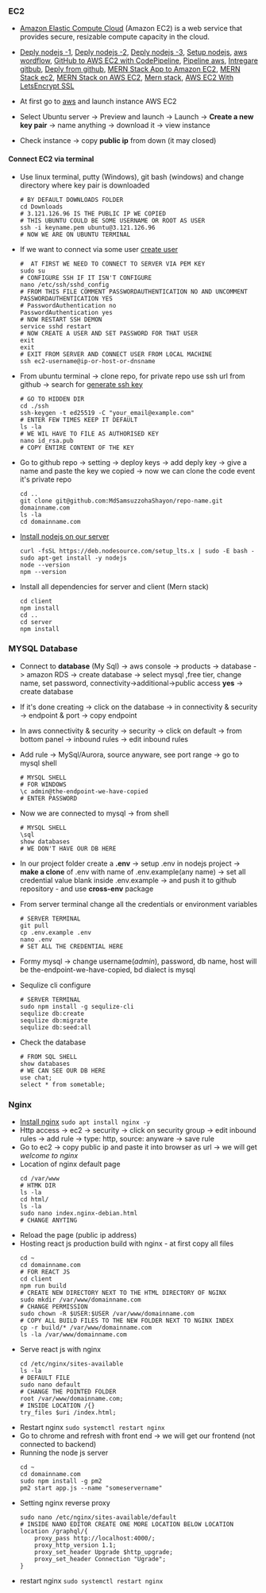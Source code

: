
### EC2
 - [Amazon Elastic Compute Cloud](https://aws.amazon.com/ec2/?ec2-whats-new.sort-by=item.additionalFields.postDateTime&ec2-whats-new.sort-order=desc) (Amazon EC2) is a web service that provides secure, resizable compute capacity in the cloud. 
 - [Deply nodejs -1](https://ourcodeworld.com/articles/read/977/how-to-deploy-a-node-js-application-on-aws-ec2-server), [Deply nodejs -2](https://mannhowie.com/aws-node#5), [Deply nodejs -3](https://www.c-sharpcorner.com/article/how-to-create-aws-ec2-instance-and-host-node-js-applications/), [Setup nodejs](https://docs.aws.amazon.com/sdk-for-javascript/v2/developer-guide/setting-up-node-on-ec2-instance.html), [aws wordflow](https://aws.amazon.com/getting-started/hands-on/deploy-nodejs-web-app/), [GitHub to AWS EC2 with CodePipeline](https://seanjziegler.com/deploying-code-from-github-to-aws-ec2-with-codepipeline/), [Pipeline aws](https://docs.aws.amazon.com/codepipeline/latest/userguide/tutorials-simple-codecommit.html), [Intregare gitbub](https://docs.aws.amazon.com/codedeploy/latest/userguide/integrations-partners-github.html), [Deply from github](https://docs.aws.amazon.com/codedeploy/latest/userguide/tutorials-github.html), [MERN Stack App to Amazon EC2](https://jasonwatmore.com/post/2019/11/18/react-nodejs-on-aws-how-to-deploy-a-mern-stack-app-to-amazon-ec2), [MERN Stack ec2](https://itnext.io/deploy-a-mongodb-expressjs-reactjs-nodejs-mern-stack-web-application-on-aws-ec2-2a0d8199a682), [MERN Stack on AWS EC2](https://keithweaverca.medium.com/setting-up-mern-stack-on-aws-ec2-6dc599be4737), [Mern stack](https://dev.to/rmiyazaki6499/deploying-a-production-ready-react-express-app-on-aws-62m), [AWS EC2 With LetsEncrypt SSL](https://betterprogramming.pub/deploy-mern-stack-app-on-aws-ec2-with-letsencrypt-ssl-8f463c01502a)

 - At first go to [aws](https://aws.amazon.com/ec2/?nc2=h_ql_prod_fs_ec2&ec2-whats-new.sort-by=item.additionalFields.postDateTime&ec2-whats-new.sort-order=desc) and launch instance AWS EC2
 - Select Ubuntu server -> Preview and launch -> Launch -> **Create a new key pair** -> name anything -> download it -> view instance
 - Check instance -> copy **public ip** from down (it may closed)
#### Connect EC2 via terminal
 - Use linux terminal, putty (Windows), git bash (windows) and change directory where key pair is downloaded
    ```
    # BY DEFAULT DOWNLOADS FOLDER
    cd Downloads
    # 3.121.126.96 IS THE PUBLIC IP WE COPIED
    # THIS UBUNTU COULD BE SOME USERNAME OR ROOT AS USER
    ssh -i keyname.pem ubuntu@3.121.126.96
    # NOW WE ARE ON UBUNTU TERMINAL
    ```
 - If we want to connect via some user [create user](https://github.com/MdSamsuzzohaShayon/Web-Linux-Essential-Docs/blob/5_linux_for_beginner/new-user.md)
    ```
    #  AT FIRST WE NEED TO CONNECT TO SERVER VIA PEM KEY 
    sudo su
    # CONFIGURE SSH IF IT ISN'T CONFIGURE
    nano /etc/ssh/sshd_config
    # FROM THIS FILE COMMENT PASSWORDAUTHENTICATION NO AND UNCOMMENT PASSWORDAUTHENTICATION YES
    # PasswordAuthentication no
    PasswordAuthentication yes
    # NOW RESTART SSH DEMON
    service sshd restart
    # NOW CREATE A USER AND SET PASSWORD FOR THAT USER
    exit
    exit
    # EXIT FROM SERVER AND CONNECT USER FROM LOCAL MACHINE
    ssh ec2-username@ip-or-host-or-dnsname
    ```
 - From ubuntu terminal -> clone repo, for private repo use ssh url from github -> search for [generate ssh key](https://docs.github.com/en/github/authenticating-to-github/generating-a-new-ssh-key-and-adding-it-to-the-ssh-agent)
    ```
    # GO TO HIDDEN DIR
    cd ./ssh
    ssh-keygen -t ed25519 -C "your_email@example.com"
    # ENTER FEW TIMES KEEP IT DEFAULT
    ls -la
    # WE WIL HAVE TO FILE AS AUTHORISED KEY
    nano id_rsa.pub
    # COPY ENTIRE CONTENT OF THE KEY
    ```
 - Go to github repo -> setting -> deploy keys -> add deply key -> give a name and paste the key we copied -> now we can clone the code event it's private repo
    ```
    cd ..
    git clone git@github.com:MdSamsuzzohaShayon/repo-name.git domainname.com
    ls -la
    cd domainname.com
    ```
- [Install nodejs on our server](https://github.com/nodesource/distributions/blob/master/README.md)
    ```
    curl -fsSL https://deb.nodesource.com/setup_lts.x | sudo -E bash -
    sudo apt-get install -y nodejs
    node --version
    npm --version
    ```
 - Install all dependencies for server and client (Mern stack)
    ```
    cd client 
    npm install
    cd ..
    cd server
    npm install
    ```
### MYSQL Database
 - Connect to **database** (My Sql) -> aws console -> products -> database -> amazon RDS -> create database -> select mysql ,free tier, change name, set password, connectivity->additional->public access **yes** -> create database
 - If it's done creating -> click on the database -> in connectivity & security -> endpoint & port -> copy endpoint
 - In aws connectivity & security -> security -> click on default -> from bottom panel -> inbound rules -> edit inbound rules
 - Add rule -> MySql/Aurora, source anyware, see port range -> go to mysql shell
    ```
    # MYSQL SHELL
    # FOR WINDOWS
    \c admin@the-endpoint-we-have-copied
    # ENTER PASSWORD
    ```
 - Now we are connected to mysql -> from shell
    ```
    # MYSQL SHELL
    \sql
    show databases
    # WE DON'T HAVE OUR DB HERE
    ```
 - In our project folder create a **.env** -> setup .env in nodejs project -> **make a clone** of .env with name of .env.example(any name) -> set all credential value blank inside .env.example -> and push it to github repository - and use **cross-env** package

 - From server terminal change all the credentials or environment variables
    ```
    # SERVER TERMINAL 
    git pull
    cp .env.example .env
    nano .env
    # SET ALL THE CREDENTIAL HERE
    ```
 - Formy mysql -> change username(*admin*), password, db name, host will be the-endpoint-we-have-copied, bd dialect is mysql
 - Sequlize cli configure
    ```
    # SERVER TERMINAL 
    sudo npm install -g sequlize-cli
    sequlize db:create
    sequlize db:migrate
    sequlize db:seed:all
    ```
 - Check the database
    ```
    # FROM SQL SHELL
    show databases
    # WE CAN SEE OUR DB HERE
    use chat;
    select * from sometable;
    ```

### Nginx
 - [Install nginx](https://www.digitalocean.com/community/tutorials/how-to-install-nginx-on-ubuntu-20-04) `sudo apt install nginx -y`
 - Http access -> ec2 -> security -> click on security group -> edit inbound rules -> add rule -> type: http, source: anyware -> save rule
 - Go to ec2 -> copy public ip and paste it into browser as url -> we will get *welcome to nginx*
 - Location of nginx default page
    ```
    cd /var/www
    # HTMK DIR
    ls -la
    cd html/
    ls -la
    sudo nano index.nginx-debian.html
    # CHANGE ANYTING
    ```
 - Reload the page (public ip address)
 - Hosting react js production build with nginx - at first copy all files
    ```
    cd ~
    cd domainname.com
    # FOR REACT JS
    cd client
    npm run build
    # CREATE NEW DIRECTORY NEXT TO THE HTML DIRECTORY OF NGINX
    sudo mkdir /var/www/domainname.com
    # CHANGE PERMISSION
    sudo chown -R $USER:$USER /var/www/domainname.com
    # COPY ALL BUILD FILES TO THE NEW FOLDER NEXT TO NGINX INDEX
    cp -r build/* /var/www/domainname.com
    ls -la /var/www/domainname.com
    ```
 - Serve react js with nginx
    ```
    cd /etc/nginx/sites-available
    ls -la
    # DEFAULT FILE
    sudo nano default
    # CHANGE THE POINTED FOLDER
    root /var/www/domainname.com;
    # INSIDE LOCATION /{}
    try_files $uri /index.html;
    ```
 - Restart nginx `sudo systemctl restart nginx`
 - Go to chrome and refresh with front end -> we will get our frontend (not connected to backend)
 - Running the node js server
    ```
    cd ~
    cd domainname.com
    sudo npm install -g pm2
    pm2 start app.js --name "someservername"
    ```
 - Setting nginx reverse proxy
    ```
    sudo nano /etc/nginx/sites-available/default
    # INSIDE NANO EDITOR CREATE ONE MORE LOCATION BELOW LOCATION
    location /graphql/{
        proxy_pass http://localhost:4000/;
        proxy_http_version 1.1;
        proxy_set_header Upgrade $http_upgrade;
        proxy_set_header Connection "Ugrade";
    }
    ```
 - restart nginx `sudo systemctl restart nginx`
